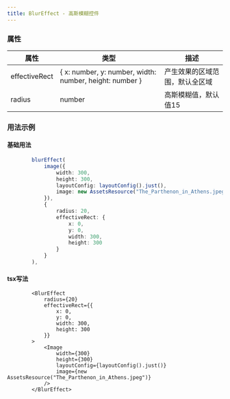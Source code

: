 ```yaml
---
title: BlurEffect - 高斯模糊控件
---
```


### 属性

属性 |类型 | 描述
--- | --- | ---
effectiveRect|{ x: number, y: number, width: number, height: number }|产生效果的区域范围，默认全区域
radius|number|高斯模糊值，默认值15

### 用法示例
#### 基础用法
```typescript
        blurEffect(
            image({
                width: 300,
                height: 300,
                layoutConfig: layoutConfig().just(),
                image: new AssetsResource("The_Parthenon_in_Athens.jpeg"),
            }),
            {
                radius: 20,
                effectiveRect: {
                    x: 0,
                    y: 0,
                    width: 300,
                    height: 300
                }
            }
        ),
```

#### tsx写法
```tsx
        <BlurEffect
            radius={20}
            effectiveRect={{
                x: 0,
                y: 0,
                width: 300,
                height: 300
            }}
        >
            <Image
                width={300}
                height={300}
                layoutConfig={layoutConfig().just()}
                image={new AssetsResource("The_Parthenon_in_Athens.jpeg")}
            />
        </BlurEffect>
```

